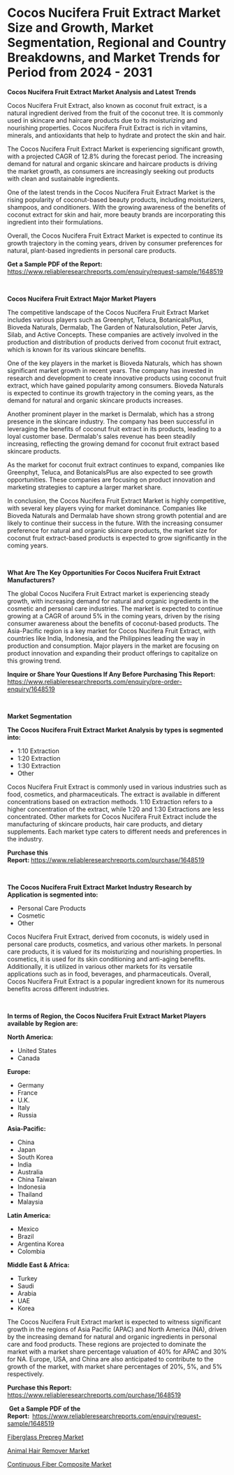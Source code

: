 <p><h1>Cocos Nucifera Fruit Extract Market Size and Growth, Market Segmentation, Regional and Country Breakdowns, and Market Trends for Period from 2024 -  2031</h1></p><p><strong>Cocos Nucifera Fruit Extract Market Analysis and Latest Trends</strong></p>
<p><p>Cocos Nucifera Fruit Extract, also known as coconut fruit extract, is a natural ingredient derived from the fruit of the coconut tree. It is commonly used in skincare and haircare products due to its moisturizing and nourishing properties. Cocos Nucifera Fruit Extract is rich in vitamins, minerals, and antioxidants that help to hydrate and protect the skin and hair.</p><p>The Cocos Nucifera Fruit Extract Market is experiencing significant growth, with a projected CAGR of 12.8% during the forecast period. The increasing demand for natural and organic skincare and haircare products is driving the market growth, as consumers are increasingly seeking out products with clean and sustainable ingredients.</p><p>One of the latest trends in the Cocos Nucifera Fruit Extract Market is the rising popularity of coconut-based beauty products, including moisturizers, shampoos, and conditioners. With the growing awareness of the benefits of coconut extract for skin and hair, more beauty brands are incorporating this ingredient into their formulations.</p><p>Overall, the Cocos Nucifera Fruit Extract Market is expected to continue its growth trajectory in the coming years, driven by consumer preferences for natural, plant-based ingredients in personal care products.</p></p>
<p><strong>Get a Sample PDF of the Report:&nbsp;</strong> <a href="https://www.reliableresearchreports.com/enquiry/request-sample/1648519">https://www.reliableresearchreports.com/enquiry/request-sample/1648519</a></p>
<p>&nbsp;</p>
<p><strong>Cocos Nucifera Fruit Extract Major Market Players</strong></p>
<p><p>The competitive landscape of the Cocos Nucifera Fruit Extract Market includes various players such as Greenphyt, Teluca, BotanicalsPlus, Bioveda Naturals, Dermalab, The Garden of Naturalsolution, Peter Jarvis, Silab, and Active Concepts. These companies are actively involved in the production and distribution of products derived from coconut fruit extract, which is known for its various skincare benefits.</p><p>One of the key players in the market is Bioveda Naturals, which has shown significant market growth in recent years. The company has invested in research and development to create innovative products using coconut fruit extract, which have gained popularity among consumers. Bioveda Naturals is expected to continue its growth trajectory in the coming years, as the demand for natural and organic skincare products increases.</p><p>Another prominent player in the market is Dermalab, which has a strong presence in the skincare industry. The company has been successful in leveraging the benefits of coconut fruit extract in its products, leading to a loyal customer base. Dermalab's sales revenue has been steadily increasing, reflecting the growing demand for coconut fruit extract based skincare products.</p><p>As the market for coconut fruit extract continues to expand, companies like Greenphyt, Teluca, and BotanicalsPlus are also expected to see growth opportunities. These companies are focusing on product innovation and marketing strategies to capture a larger market share.</p><p>In conclusion, the Cocos Nucifera Fruit Extract Market is highly competitive, with several key players vying for market dominance. Companies like Bioveda Naturals and Dermalab have shown strong growth potential and are likely to continue their success in the future. With the increasing consumer preference for natural and organic skincare products, the market size for coconut fruit extract-based products is expected to grow significantly in the coming years.</p></p>
<p>&nbsp;</p>
<p><strong>What Are The Key Opportunities For Cocos Nucifera Fruit Extract Manufacturers?</strong></p>
<p><p>The global Cocos Nucifera Fruit Extract market is experiencing steady growth, with increasing demand for natural and organic ingredients in the cosmetic and personal care industries. The market is expected to continue growing at a CAGR of around 5% in the coming years, driven by the rising consumer awareness about the benefits of coconut-based products. The Asia-Pacific region is a key market for Cocos Nucifera Fruit Extract, with countries like India, Indonesia, and the Philippines leading the way in production and consumption. Major players in the market are focusing on product innovation and expanding their product offerings to capitalize on this growing trend.</p></p>
<p><strong>Inquire or Share Your Questions If Any Before Purchasing This Report:</strong> <a href="https://www.reliableresearchreports.com/enquiry/pre-order-enquiry/1648519">https://www.reliableresearchreports.com/enquiry/pre-order-enquiry/1648519</a></p>
<p>&nbsp;</p>
<p><strong>Market Segmentation</strong></p>
<p><strong>The Cocos Nucifera Fruit Extract Market Analysis by types is segmented into:</strong></p>
<p><ul><li>1:10 Extraction</li><li>1:20 Extraction</li><li>1:30 Extraction</li><li>Other</li></ul></p>
<p><p>Cocos Nucifera Fruit Extract is commonly used in various industries such as food, cosmetics, and pharmaceuticals. The extract is available in different concentrations based on extraction methods. 1:10 Extraction refers to a higher concentration of the extract, while 1:20 and 1:30 Extractions are less concentrated. Other markets for Cocos Nucifera Fruit Extract include the manufacturing of skincare products, hair care products, and dietary supplements. Each market type caters to different needs and preferences in the industry.</p></p>
<p><strong>Purchase this Report:&nbsp;</strong><a href="https://www.reliableresearchreports.com/purchase/1648519">https://www.reliableresearchreports.com/purchase/1648519</a></p>
<p>&nbsp;</p>
<p><strong>The Cocos Nucifera Fruit Extract Market Industry Research by Application is segmented into:</strong></p>
<p><ul><li>Personal Care Products</li><li>Cosmetic</li><li>Other</li></ul></p>
<p><p>Cocos Nucifera Fruit Extract, derived from coconuts, is widely used in personal care products, cosmetics, and various other markets. In personal care products, it is valued for its moisturizing and nourishing properties. In cosmetics, it is used for its skin conditioning and anti-aging benefits. Additionally, it is utilized in various other markets for its versatile applications such as in food, beverages, and pharmaceuticals. Overall, Cocos Nucifera Fruit Extract is a popular ingredient known for its numerous benefits across different industries.</p></p>
<p>&nbsp;</p>
<p><strong>In terms of Region, the Cocos Nucifera Fruit Extract Market Players available by Region are:</strong></p>
<p>
    <p> <strong> North America: </strong>
        <ul>
            <li>United States</li>
            <li>Canada</li>
        </ul>
        </p> 
    <p> <strong> Europe: </strong>
        <ul>
            <li>Germany</li>
            <li>France</li>
            <li>U.K.</li>
            <li>Italy</li>
            <li>Russia</li>
        </ul>
        </p> 
    <p> <strong> Asia-Pacific: </strong>
        <ul>
            <li>China</li>
            <li>Japan</li>
            <li>South Korea</li>
            <li>India</li>
            <li>Australia</li>
            <li>China Taiwan</li>
            <li>Indonesia</li>
            <li>Thailand</li>
            <li>Malaysia</li>
        </ul>
        </p> 
    <p> <strong> Latin America: </strong>
        <ul>
            <li>Mexico</li>
            <li>Brazil</li>
            <li>Argentina Korea</li>
            <li>Colombia</li>
        </ul>
        </p> 
    <p> <strong> Middle East & Africa: </strong>
        <ul>
            <li>Turkey</li>
            <li>Saudi</li>
            <li>Arabia</li>
            <li>UAE</li>
            <li>Korea</li>
        </ul>
    </p>
    </p>
<p><p>The Cocos Nucifera Fruit Extract market is expected to witness significant growth in the regions of Asia Pacific (APAC) and North America (NA), driven by the increasing demand for natural and organic ingredients in personal care and food products. These regions are projected to dominate the market with a market share percentage valuation of 40% for APAC and 30% for NA. Europe, USA, and China are also anticipated to contribute to the growth of the market, with market share percentages of 20%, 5%, and 5% respectively.</p></p>
<p><strong>Purchase this Report: </strong><a href="https://www.reliableresearchreports.com/purchase/1648519">https://www.reliableresearchreports.com/purchase/1648519</a></p>
<p>&nbsp;<strong>Get a Sample PDF of the Report:&nbsp;&nbsp;</strong><a href="https://www.reliableresearchreports.com/enquiry/request-sample/1648519">https://www.reliableresearchreports.com/enquiry/request-sample/1648519</a></p>
<p><strong></strong></p>
<p><p><a href="https://view.publitas.com/reportprime-1/fiberglass-prepreg-market-size-share-trends-analysis-report-by-material-by-type-by-end-user-by-region-and-segment-forecasts-2023-2030/">Fiberglass Prepreg Market</a></p><p><a href="https://view.publitas.com/reportprime-1/animal-hair-remover-market-size-focuses-on-market-dynamics-in-depth-analysis-and-future-projections-of-its-market-forecasted-for-period-from-2023-to-2030/">Animal Hair Remover Market</a></p><p><a href="https://view.publitas.com/reportprime-1/continuous-fiber-composite-market-size-and-growth-market-segmentation-regional-and-country-breakdowns-and-market-trends-for-period-from-2023-2030/">Continuous Fiber Composite Market</a></p></p>
